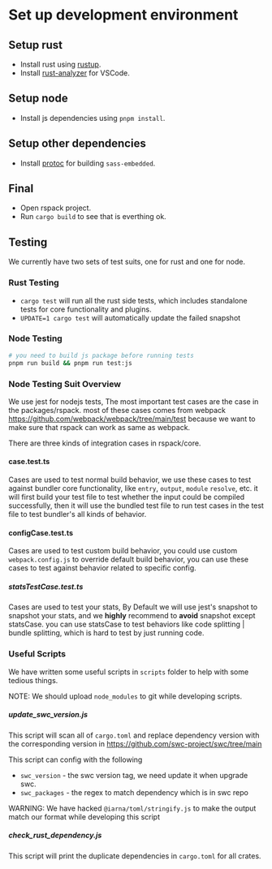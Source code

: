 # Set up development environment

## Setup rust

- Install rust using [rustup](https://rustup.rs/).
- Install [rust-analyzer](https://marketplace.visualstudio.com/items?itemName=rust-lang.rust-analyzer) for VSCode.

## Setup node

- Install js dependencies using `pnpm install`.

## Setup other dependencies

- Install [protoc](https://grpc.io/docs/protoc-installation/) for building `sass-embedded`.

## Final

- Open rspack project.
- Run `cargo build` to see that is everthing ok.

## Testing

We currently have two sets of test suits, one for rust and one for node.

### Rust Testing

- `cargo test` will run all the rust side tests, which includes standalone tests for core functionality and plugins.
- `UPDATE=1 cargo test` will automatically update the failed snapshot

### Node Testing

```sh
# you need to build js package before running tests
pnpm run build && pnpm run test:js
```

### Node Testing Suit Overview

We use jest for nodejs tests, The most important test cases are the case in the packages/rspack. most of these cases comes from webpack https://github.com/webpack/webpack/tree/main/test because we want to make sure that rspack can work as same as webpack.

There are three kinds of integration cases in rspack/core.

#### case.test.ts

Cases are used to test normal build behavior, we use these cases to test against bundler core functionality, like `entry`, `output`, `module` `resolve`, etc. it will first build your test file to test whether the input could be compiled successfully, then it will use the bundled test file to run test cases in the test file to test bundler's all kinds of behavior.

#### configCase.test.ts

Cases are used to test custom build behavior, you could use custom `webpack.config.js` to override default build behavior, you can use these cases to test against behavior related to specific config.

##### statsTestCase.test.ts

Cases are used to test your stats, By Default we will use jest's snapshot to snapshot your stats, and we **highly** recommend to **avoid** snapshot except statsCase. you can use statsCase to test behaviors like code splitting | bundle splitting, which is hard to test by just running code.

### Useful Scripts

We have written some useful scripts in `scripts` folder to help with some tedious things.

NOTE: We should upload `node_modules` to git while developing scripts.

##### update_swc_version.js

This script will scan all of `cargo.toml` and replace dependency version with the corresponding version in https://github.com/swc-project/swc/tree/main

This script can config with the following

* `swc_version` - the swc version tag, we need update it when upgrade swc.
* `swc_packages` - the regex to match dependency which is in swc repo

WARNING: We have hacked `@iarna/toml/stringify.js` to make the output match our format while developing this script

##### check_rust_dependency.js

This script will print the duplicate dependencies in `cargo.toml` for all crates.
